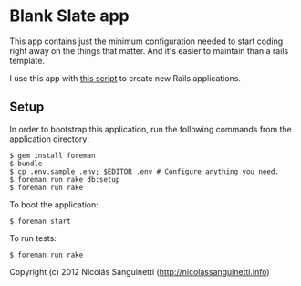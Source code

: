 Blank Slate app
===============

This app contains just the minimum configuration needed to start coding right
away on the things that matter. And it's easier to maintain than a rails
template.

I use this app with [this script][script] to create new Rails applications.

[script]: https://gist.github.com/3063978

Setup
-----

In order to bootstrap this application, run the following commands from the
application directory:

    $ gem install foreman
    $ bundle
    $ cp .env.sample .env; $EDITOR .env # Configure anything you need.
    $ foreman run rake db:setup
    $ foreman run rake

To boot the application:

    $ foreman start

To run tests:

    $ foreman run rake

Copyright (c) 2012 Nicolás Sanguinetti (http://nicolassanguinetti.info)
